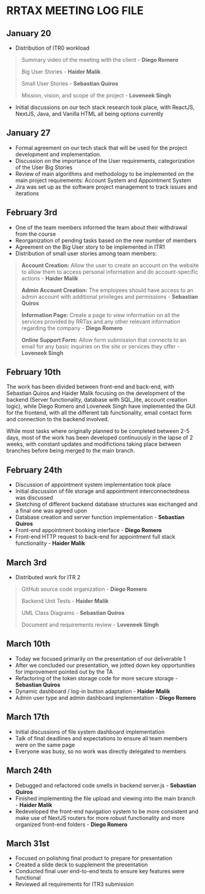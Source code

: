 # RRTAX MEETING LOG FILE

## January 20

- Distribution of ITR0 workload
> Summary video of the meeting with the client - **Diego Romero**
> 
> Big User Stories - **Haider Malik**
> 
> Small User Stories - **Sebastian Quiros**
> 
> Mission, vision, and scope of the project - **Loveneek Singh**
- Initial discussions on our tech stack research took place, with ReactJS, NextJS, Java, and Vanilla HTML all being options currently

## January 27 

- Formal agreement on our tech stack that will be used for the project development and implementation.
- Discussion on the importance of the User requirements, categorization of the User Big Stories
- Review of main algorithms and methodology to be implemented on the main project requirements: Account System and Appointment System
- Jira was set up as the software project management to track issues and iterations

## February 3rd

- One of the team members informed the team about their withdrawal from the course
- Reorganization of pending tasks based on the new number of members
- Agreement on the Big User story to be implemented in ITR1
- Distribution of small user stories among team members:
> **Account Creation:** Allow the user to create an account on the website to allow them to access personal information and do account-specific actions - **Haider Malik**
> 
> **Admin Account Creation:** The employees should have access to an admin account with additional privileges and permissions - **Sebastian Quiros**
> 
> **Information Page:** Create a page to view information on all the services provided by RRTax and any other relevant information regarding the company - **Diego Romero**
> 
> **Online Support Form:** Allow form submission that connects to an email for any basic inquiries on the site or services they offer - **Loveneek Singh**

## February 10th

The work has been divided between front-end and back-end, with Sebastian Quiros and Haider Malik focusing on the development of the backend (Server functionality, database with SQL_lite, account creation logic), while Diego Romero and Loveneek Singh have implemented the GUI for the frontend, with all the different tab functionality, email contact form and connection to the backend involved. 

While most tasks where originally planned to be completed between 2-5 days, most of the work has been developed continuously in the lapse of 2 weeks, with constant updates and modifictions taking place between branches before being merged to the main branch.

## February 24th

- Discussion of appointment system implementation took place
- Initial discussion of file storage and appointment interconnectedness was discussed
- Sketching of different backend database structures was exchanged and a final one was agreed upon
- Database creation and server function implementation - **Sebastian Quiros**
- Front-end appointment booking interface - **Diego Romero**
- Front-end HTTP request to back-end for appointment full stack functionality - **Haider Malik**

## March 3rd

- Distributed work for ITR 2
> GitHub source code organization - **Diego Romero**
> 
> Backend Unit Tests - **Haider Malik**
> 
> UML Class Diagrams - **Sebastian Quiros**
> 
> Document and requirements review - **Loveneek Singh**

## March 10th

- Today we focused primarily on the presentation of our deliverable 1
- After we concluded our presentation, we jotted down key opportunities for improvement pointed out by the TA
- Refactoring of the token storage code for more secure storage - **Sebastian Quiros**
- Dynamic dashboard / log-in button adaptation - **Haider Malik**
- Admin user type and admin dashboard implementation - **Diego Romero**

## March 17th

- Initial discussions of file system dashboard implementation
- Talk of final deadlines and expectations to ensure all team members were on the same page
- Everyone was busy, so no work was directly delegated to members

## March 24th

- Debugged and refactored code smells in backend server.js - **Sebastian Quiros**
- Finished implementing the file upload and viewing into the main branch - **Haider Malik**
- Redeveloped the front-end navigation system to be more consistent and make use of NextJS routers for more robust functionality and more organized front-end folders - **Diego Romero**

## March 31st

- Focused on polishing final product to prepare for presentation
- Created a slide deck to supplement the presentation
- Conducted final user end-to-end tests to ensure key features were functional
- Reviewed all requirements for ITR3 submission
